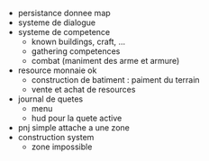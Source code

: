 

- persistance donnee map
- systeme de dialogue
- systeme de competence
	- known buildings, craft, ...
	- gathering competences
	- combat (maniment des arme et armure)
- resource monnaie                                                ok
	- construction de batiment : paiment du terrain
	- vente et achat de resources
- journal de quetes
	- menu
	- hud pour la quete active
- pnj simple attache a une zone
- construction system
	- zone impossible






